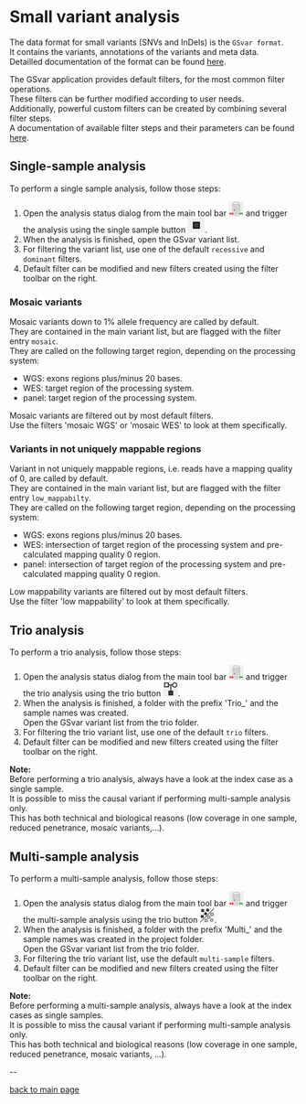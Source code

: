# Small variant analysis

The data format for small variants (SNVs and InDels) is the `GSvar format`.  
It contains the variants, annotations of the variants and meta data.  
Detailled documentation of the format can be found [here](gsvar_format.md).  

The GSvar application provides default filters, for the most common filter operations.  
These filters can be further modified according to user needs.  
Additionally, powerful custom filters can be created by combining several filter steps.  
A documentation of available filter steps and their parameters can be found [here](https://github.com/imgag/ngs-bits/blob/master/doc/tools/VariantFilterAnnotations.md).

## Single-sample analysis

To perform a single sample analysis, follow those steps:

1. Open the analysis status dialog from the main tool bar ![alt text](analysis_status.png) and trigger the analysis using the single sample button ![alt text](single_sample.png).
2. When the analysis is finished, open the GSvar variant list.
3. For filtering the variant list, use one of the default `recessive` and `dominant` filters.
4. Default filter can be modified and new filters created using the filter toolbar on the right.

### Mosaic variants

Mosaic variants down to 1% allele frequency are called by default.  
They are contained in the main variant list, but are flagged with the filter entry `mosaic`.  
They are called on the following target region, depending on the processing system:
  
  - WGS: exons regions plus/minus 20 bases.
  - WES: target region of the processing system.
  - panel: target region of the processing system.

Mosaic variants are filtered out by most default filters.  
Use the filters 'mosaic WGS' or 'mosaic WES' to look at them specifically.

### Variants in not uniquely mappable regions

Variant in not uniquely mappable regions, i.e. reads have a mapping quality of 0, are called by default.  
They are contained in the main variant list, but are flagged with the filter entry `low_mappabilty`.  
They are called on the following target region, depending on the processing system:
  
  - WGS: exons regions plus/minus 20 bases.
  - WES: intersection of target region of the processing system and pre-calculated mapping quality 0 region.
  - panel: intersection of target region of the processing system and pre-calculated mapping quality 0 region.

Low mappability variants are filtered out by most default filters.  
Use the filter 'low mappability' to look at them specifically.

## Trio analysis

To perform a trio analysis, follow those steps:

1. Open the analysis status dialog from the main tool bar ![alt text](analysis_status.png) and trigger the trio analysis using the trio button ![alt text](trio.png).  
2. When the analysis is finished, a folder with the prefix 'Trio_' and the sample names was created.  
Open the GSvar variant list from the trio folder.
3. For filtering the trio variant list, use one of the default `trio` filters.
4. Default filter can be modified and new filters created using the filter toolbar on the right.

**Note:**  
Before performing a trio analysis, always have a look at the index case as a single sample.  
It is possible to miss the causal variant if performing multi-sample analysis only.  
This has both technical and biological reasons (low coverage in one sample, reduced penetrance, mosaic variants,...).


## Multi-sample analysis

To perform a multi-sample analysis, follow those steps:

1. Open the analysis status dialog from the main tool bar ![alt text](analysis_status.png) and trigger the multi-sample analysis using the trio button ![alt text](multi.png).  
2. When the analysis is finished, a folder with the prefix 'Multi_' and the sample names was created in the project folder.  
Open the GSvar variant list from the trio folder.
3. For filtering the trio variant list, use the default `multi-sample` filters.
4. Default filter can be modified and new filters created using the filter toolbar on the right.

**Note:**  
Before performing a multi-sample analysis, always have a look at the index cases as single samples.  
It is possible to miss the causal variant if performing multi-sample analysis only.  
This has both technical and biological reasons (low coverage in one sample, reduced penetrance, mosaic variants, ...).

--

[back to main page](index.md)
